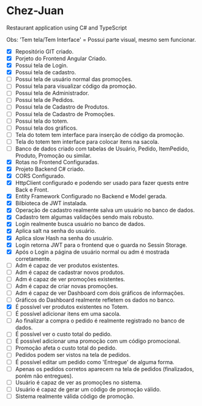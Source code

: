 # Chez-Juan
Restaurant application using C# and TypeScript

Obs: 'Tem tela/Tem Interface' = Possui parte visual, mesmo sem funcionar.

- [X] Repositório GIT criado.
- [X] Porjeto do Frontend Angular Criado.
- [X] Possui tela de Login.
- [X] Possui tela de cadastro.
- [ ] Possui tela de usuário normal das promoções.
- [ ] Possui tela para visualizar código da promoção.
- [ ] Possui tela de Administrador.
- [ ] Possui tela de Pedidos.
- [ ] Possui tela de Cadastro de Produtos.
- [ ] Possui tela de Cadastro de Promoções.
- [ ] Possui tela do totem.
- [ ] Possui tela dos gráficos.
- [ ] Tela do totem tem interface para inserção de código da promoção.
- [ ] Tela do totem tem interface para colocar itens na sacola.
- [ ] Banco de dados criado com tabelas de Usuário, Pedido, ItemPedido, Produto, Promoção ou similar.
- [X] Rotas no Frontend Configuradas.
- [X] Projeto Backend C# criado.
- [X] CORS Configurado.
- [X] HttpClient configurado e podendo ser usado para fazer quests entre Back e Front.
- [X] Entity Framework Configurado no Backend e Model gerada.
- [X] Bilbioteca de JWT instalada.
- [X] Operação de cadastro realmente salva um usuário no banco de dados.
- [X] Cadastro tem algumas validações sendo mais robusto.
- [X] Login realmente busca usuário no banco de dados.
- [X] Aplica salt na senha do usuário.
- [X] Aplica slow Hash na senha do usuário.
- [X] Login retorna JWT para o frontend que o guarda no Sessin Storage.
- [X] Após o Login a página de usuário normal ou adm é mostrada corretamente.
- [ ] Adm é capaz de ver produtos existentes.
- [ ] Adm é capaz de cadastrar novos produtos.
- [ ] Adm é capaz de ver promoções existentes.
- [ ] Adm é capaz de criar novas promoções.
- [ ] Adm é capaz de ver Dashboard com dois gráficos de informações.
- [ ] Gráficos do Dashboard realmente refletem os dados no banco.
- [X] É possível ver produtos existentes no Totem.
- [ ] É possível adicionar itens em uma sacola.
- [ ] Ao finalizar a compra o pedido é realmente registrado no banco de dados.
- [ ] É possível ver o custo total do pedido.
- [ ] É possível adicionar uma promoção com um código promocional.
- [ ] Promoção afeta o custo total do pedido.
- [ ] Pedidos podem ser vistos na tela de pedidos.
- [ ] É possível editar um pedido como 'Entregue' de alguma forma.
- [ ] Apenas os pedidos corretos aparecem na tela de pedidos (finalizados, porém não entregues).
- [ ] Usuário é capaz de ver as promoções no sistema.
- [ ] Usuário é capaz de gerar um código de promoção válido.
- [ ] Sistema realmente válida código de promoção.
